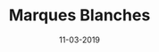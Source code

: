 ---
layout: project
title: 'Marques Blanches'
caption: Interface corporate EPS personnalisable 
description: >
  
date: '11-03-2019'
image: 
  path: /assets/img/works/cover-marque-blanche-solution-e-pay-space.gif
  srcset: 
    1920w: /assets/img/works/cover-marque-blanche-solution-e-pay-space.gif
    960w:  /assets/img/works/cover-marque-blanche-solution-e-pay-space@0,5x.gif
    480w:  /assets/img/works/cover-marque-blanche-solution-e-pay-space@0,25x.gif

sitemap: false

---